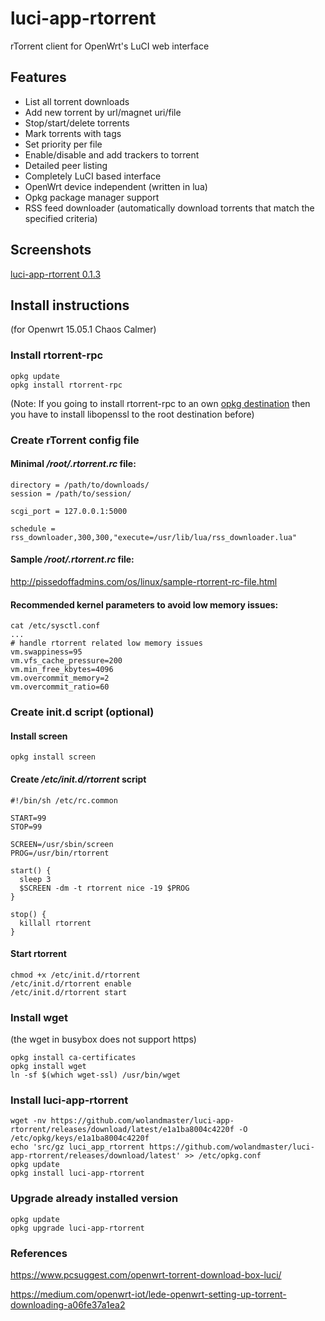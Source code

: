 # luci-app-rtorrent
rTorrent client for OpenWrt's LuCI web interface

## Features
- List all torrent downloads
- Add new torrent by url/magnet uri/file
- Stop/start/delete torrents
- Mark torrents with tags
- Set priority per file
- Enable/disable and add trackers to torrent
- Detailed peer listing
- Completely LuCI based interface
- OpenWrt device independent (written in lua)
- Opkg package manager support
- RSS feed downloader (automatically download torrents that match the specified criteria)

## Screenshots
[luci-app-rtorrent 0.1.3](https://github.com/wolandmaster/luci-app-rtorrent/wiki/Screenshots)

## Install instructions
(for Openwrt 15.05.1 Chaos Calmer)

### Install rtorrent-rpc
```
opkg update
opkg install rtorrent-rpc
```
(Note: If you going to install rtorrent-rpc to an own [opkg destination](https://wiki.openwrt.org/doc/techref/opkg#installation_destinations) then you have to install libopenssl to the root destination before)

### Create rTorrent config file

#### Minimal _/root/.rtorrent.rc_ file:
```
directory = /path/to/downloads/
session = /path/to/session/

scgi_port = 127.0.0.1:5000

schedule = rss_downloader,300,300,"execute=/usr/lib/lua/rss_downloader.lua"
```
#### Sample _/root/.rtorrent.rc_ file:
http://pissedoffadmins.com/os/linux/sample-rtorrent-rc-file.html

#### Recommended kernel parameters to avoid low memory issues:
```
cat /etc/sysctl.conf
...
# handle rtorrent related low memory issues
vm.swappiness=95
vm.vfs_cache_pressure=200
vm.min_free_kbytes=4096
vm.overcommit_memory=2
vm.overcommit_ratio=60
```

### Create init.d script (optional)

#### Install screen
```
opkg install screen
```

#### Create _/etc/init.d/rtorrent_ script
```
#!/bin/sh /etc/rc.common

START=99
STOP=99

SCREEN=/usr/sbin/screen
PROG=/usr/bin/rtorrent

start() {
  sleep 3
  $SCREEN -dm -t rtorrent nice -19 $PROG
}

stop() {
  killall rtorrent
}
```

#### Start rtorrent
```
chmod +x /etc/init.d/rtorrent
/etc/init.d/rtorrent enable
/etc/init.d/rtorrent start
```

### Install wget
(the wget in busybox does not support https)
```
opkg install ca-certificates
opkg install wget
ln -sf $(which wget-ssl) /usr/bin/wget
```

### Install luci-app-rtorrent
```
wget -nv https://github.com/wolandmaster/luci-app-rtorrent/releases/download/latest/e1a1ba8004c4220f -O /etc/opkg/keys/e1a1ba8004c4220f
echo 'src/gz luci_app_rtorrent https://github.com/wolandmaster/luci-app-rtorrent/releases/download/latest' >> /etc/opkg.conf
opkg update
opkg install luci-app-rtorrent
```

### Upgrade already installed version
```
opkg update
opkg upgrade luci-app-rtorrent
```

### References
<https://www.pcsuggest.com/openwrt-torrent-download-box-luci/>

<https://medium.com/openwrt-iot/lede-openwrt-setting-up-torrent-downloading-a06fe37a1ea2>
